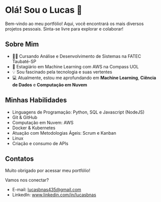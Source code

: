 # Olá! Sou o Lucas 👋
Bem-vindo ao meu portfólio! Aqui, você encontrará os mais diversos projetos pessoais. Sinta-se livre para explorar e colaborar!

## Sobre Mim
- 👨‍🎓 Cursando Análise e Desenvolvimento de Sistemas na FATEC Taubaté-SP
- 💼 Estagiário em Machine Learning com AWS na Compass UOL
- 💡 Sou fascinado pela tecnologia e suas vertentes
- 💻 Atualmente, estou me aprofundando em **Machine Learning**, **Ciência de Dados** e **Computação em Nuvem**

## Minhas Habilidades
- Linguagens de Programação: Python, SQL e Javascript (NodeJS)
- Git & GitHub
- Computação em Nuvem: AWS
- Docker & Kubernetes
- Atuação com Metodologias Ágeis: Scrum e Kanban
- Linux
- Criação e consumo de APIs

## Contatos
Muito obrigado por acessar meu portfólio!

Vamos nos conectar?

- E-mail: lucasbnas435@gmail.com
- LinkedIn: www.linkedin.com/in/lucasbnas
